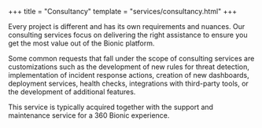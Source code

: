 +++
title = "Consultancy"
template = "services/consultancy.html"
+++

Every project is different and has its own requirements and nuances. Our consulting services focus on delivering the right assistance to ensure you get the most value out of the Bionic platform.

Some common requests that fall under the scope of consulting services are customizations such as the development of new rules for threat detection, implementation of incident response actions, creation of new dashboards, deployment services, health checks, integrations with third-party tools, or the development of additional features.

This service is typically acquired together with the support and maintenance service for a 360 Bionic experience.